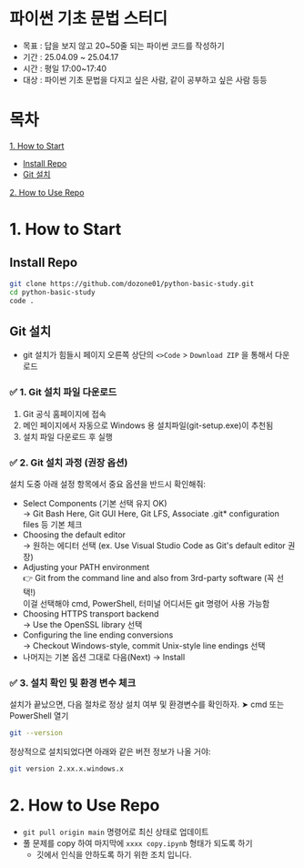 # 파이썬 기초 문법 스터디
- 목표 : 답을 보지 않고 20~50줄 되는 파이썬 코드를 작성하기
- 기간 : 25.04.09 ~ 25.04.17
- 시간 : 평일 17:00~17:40
- 대상 : 파이썬 기초 문법을 다지고 싶은 사람, 같이 공부하고 싶은 사람 등등

# 목차
[1. How to Start](#1-how-to-start)
  - [Install Repo](#install-repo)
  - [Git 설치](#git-설치)

[2. How to Use Repo](#2-how-to-use-repo)


# 1. How to Start
## Install Repo
```bash
git clone https://github.com/dozone01/python-basic-study.git
cd python-basic-study
code .
```

## Git 설치
- git 설치가 힘들시 페이지 오른쪽 상단의 `<>Code` > `Download ZIP` 을 통해서 다운로드

### ✅ 1. Git 설치 파일 다운로드
1. Git 공식 홈페이지에 접속
2. 메인 페이지에서 자동으로 Windows 용 설치파일(git-setup.exe)이 추천됨
3. 설치 파일 다운로드 후 실행

### ✅ 2. Git 설치 과정 (권장 옵션)
설치 도중 아래 설정 항목에서 중요 옵션을 반드시 확인해줘:
- Select Components (기본 선택 유지 OK)
  <br>→ Git Bash Here, Git GUI Here, Git LFS, Associate .git* configuration files 등 기본 체크
- Choosing the default editor
  <br>→ 원하는 에디터 선택 (ex. Use Visual Studio Code as Git's default editor 권장)
- Adjusting your PATH environment
  <br>👉 Git from the command line and also from 3rd-party software (꼭 선택!)
  <br>이걸 선택해야 cmd, PowerShell, 터미널 어디서든 git 명령어 사용 가능함
- Choosing HTTPS transport backend
  <br>→ Use the OpenSSL library 선택
- Configuring the line ending conversions
  <br>→ Checkout Windows-style, commit Unix-style line endings 선택
- 나머지는 기본 옵션 그대로 다음(Next) → Install

### ✅ 3. 설치 확인 및 환경 변수 체크

설치가 끝났으면, 다음 절차로 정상 설치 여부 및 환경변수를 확인하자.
➤ cmd 또는 PowerShell 열기
```bash
git --version
```
정상적으로 설치되었다면 아래와 같은 버전 정보가 나올 거야:
```bash
git version 2.xx.x.windows.x
```

# 2. How to Use Repo

- `git pull origin main` 명령어로 최신 상태로 업데이트
- 풀 문제를 copy 하여 마지막에 `xxxx copy.ipynb` 형태가 되도록 하기
  - 깃에서 인식을 안하도록 하기 위한 조치 입니다.
